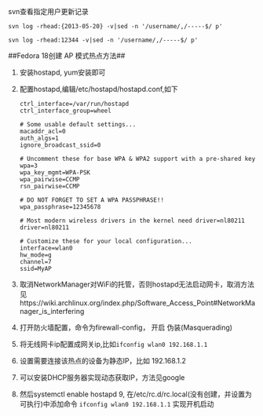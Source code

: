 svn查看指定用户更新记录 

`svn log -rhead:{2013-05-20} -v|sed -n '/username/,/-----$/ p'`

`svn log -rhead:12344 -v|sed -n '/username/,/-----$/ p'`

##Fedora 18创建 AP 模式热点方法##

1. 安装hostapd, yum安装即可
2. 配置hostapd,编辑/etc/hostapd/hostapd.conf,如下

    ```
    ctrl_interface=/var/run/hostapd
    ctrl_interface_group=wheel
    
    # Some usable default settings...
    macaddr_acl=0
    auth_algs=1
    ignore_broadcast_ssid=0
    
    # Uncomment these for base WPA & WPA2 support with a pre-shared key
    wpa=3
    wpa_key_mgmt=WPA-PSK
    wpa_pairwise=CCMP
    rsn_pairwise=CCMP
    
    # DO NOT FORGET TO SET A WPA PASSPHRASE!!
    wpa_passphrase=12345678
    
    # Most modern wireless drivers in the kernel need driver=nl80211
    driver=nl80211
    
    # Customize these for your local configuration...
    interface=wlan0
    hw_mode=g
    channel=7
    ssid=MyAP
    ```
3. 取消NetworkManager对WiFi的托管，否则hostapd无法启动网卡，取消方法见https://wiki.archlinux.org/index.php/Software_Access_Point#NetworkManager_is_interfering
4. 打开防火墙配置，命令为firewall-config， 开启 伪装(Masquerading)
5. 将无线网卡ip配置成网关ip,比如`ifconfig wlan0 192.168.1.1`
6. 设置需要连接该热点的设备为静态IP，比如 192.168.1.2
7. 可以安装DHCP服务器实现动态获取IP，方法见google
8. 然后systemctl enable hostapd
9, 在/etc/rc.d/rc.local(没有创建，并设置为可执行)中添加命令 `ifconfig wlan0 192.168.1.1` 实现开机启动
